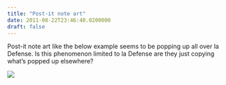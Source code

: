 ```yaml
---
title: "Post-it note art"
date: 2011-08-22T23:46:40.0200000
draft: false
---
```


<p>Post-it note art like the below example seems to be popping up all over la Defense. Is this phenomenon limited to la Defense are they just copying what’s popped up elsewhere?</p>  <p><img src="http://a5.sphotos.ak.fbcdn.net/hphotos-ak-ash4/307447_10150345286726798_537471797_9520867_1246325_n.jpg" /></p>
